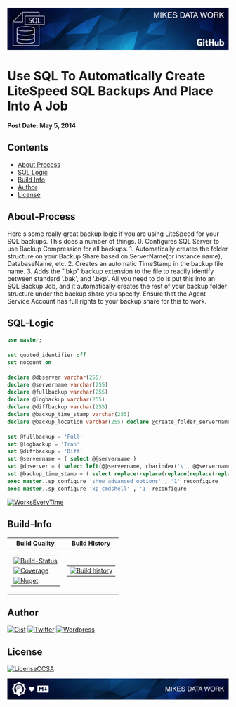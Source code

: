 ![MIKES DATA WORK GIT REPO](https://raw.githubusercontent.com/mikesdatawork/images/master/git_mikes_data_work_banner_01.png "Mikes Data Work")        

# Use SQL To Automatically Create LiteSpeed SQL Backups And Place Into A Job
**Post Date: May 5, 2014**        



## Contents    
- [About Process](##About-Process)  
- [SQL Logic](#SQL-Logic)  
- [Build Info](#Build-Info)  
- [Author](#Author)  
- [License](#License)       

## About-Process

<p>Here's some really great backup logic if you are using LiteSpeed for your SQL backups. This does a number of things.
0. Configures SQL Server to use Backup Compression for all backups.
1. Automatically creates the folder structure on your Backup Share based on ServerName(or instance name), DatabaseName, etc. 2. Creates an automatic TimeStamp in the backup file name.
3. Adds the ".bkp" backup extension to the file to readily identify between standard '.bak', and '.bkp'.
All you need to do is put this into an SQL Backup Job, and it automatically creates the rest of your backup folder structure under the backup share you specify. Ensure that the Agent Service Account has full rights to your backup share for this to work.</p>      


## SQL-Logic
```SQL
use master;
 
set quoted_identifier off
set nocount on
 
declare @dbserver varchar(255)
declare @servername varchar(255)
declare @fullbackup varchar(255)
declare @logbackup varchar(255)
declare @diffbackup varchar(255)
declare @backup_time_stamp varchar(255)
declare @backup_location varchar(255) declare @create_folder_servername varchar(max) declare @create_folder_backup_type varchar(max) declare @backup_database varchar(max)
 
set @fullbackup = 'Full'
set @logbackup = 'Tran'
set @diffbackup = 'Diff'
set @servername = ( select @@servername )
set @dbserver = ( select left(@@servername, charindex('\', @@servername) +50) )
set @backup_time_stamp = ( select replace(replace(replace(replace(replace(convert(varchar,getdate(), 9),' ',' '),':','-'),' ',' ' ), 'pm', ' pm'), 'am', ' am') ) set @backup_location = '\\MyBackupShare\MyBackupFolder\' set @backup_database = ''
exec master..sp_configure 'show advanced options' , '1' reconfigure
exec master..sp_configure 'xp_cmdshell' , '1' reconfigure
```


[![WorksEveryTime](https://forthebadge.com/images/badges/60-percent-of-the-time-works-every-time.svg)](https://shitday.de/)

## Build-Info

| Build Quality | Build History |
|--|--|
|<table><tr><td>[![Build-Status](https://ci.appveyor.com/api/projects/status/pjxh5g91jpbh7t84?svg?style=flat-square)](#)</td></tr><tr><td>[![Coverage](https://coveralls.io/repos/github/tygerbytes/ResourceFitness/badge.svg?style=flat-square)](#)</td></tr><tr><td>[![Nuget](https://img.shields.io/nuget/v/TW.Resfit.Core.svg?style=flat-square)](#)</td></tr></table>|<table><tr><td>[![Build history](https://buildstats.info/appveyor/chart/tygerbytes/resourcefitness)](#)</td></tr></table>|

## Author

[![Gist](https://img.shields.io/badge/Gist-MikesDataWork-<COLOR>.svg)](https://gist.github.com/mikesdatawork)
[![Twitter](https://img.shields.io/badge/Twitter-MikesDataWork-<COLOR>.svg)](https://twitter.com/mikesdatawork)
[![Wordpress](https://img.shields.io/badge/Wordpress-MikesDataWork-<COLOR>.svg)](https://mikesdatawork.wordpress.com/)



## License
[![LicenseCCSA](https://img.shields.io/badge/License-CreativeCommonsSA-<COLOR>.svg)](https://creativecommons.org/share-your-work/licensing-types-examples/)

![Mikes Data Work](https://raw.githubusercontent.com/mikesdatawork/images/master/git_mikes_data_work_banner_02.png "Mikes Data Work")

